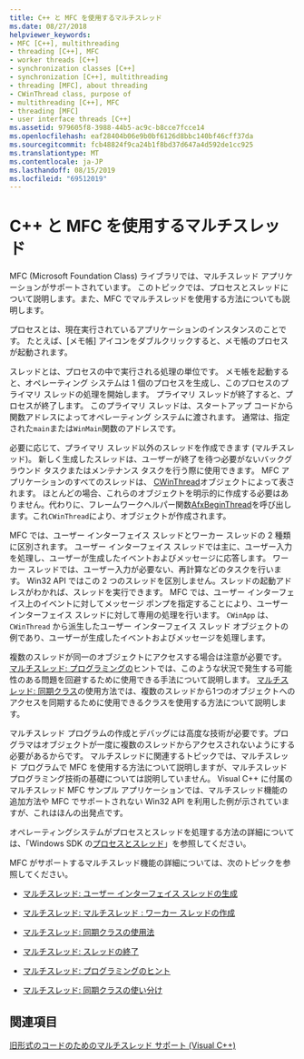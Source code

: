 ```yaml
---
title: C++ と MFC を使用するマルチスレッド
ms.date: 08/27/2018
helpviewer_keywords:
- MFC [C++], multithreading
- threading [C++], MFC
- worker threads [C++]
- synchronization classes [C++]
- synchronization [C++], multithreading
- threading [MFC], about threading
- CWinThread class, purpose of
- multithreading [C++], MFC
- threading [MFC]
- user interface threads [C++]
ms.assetid: 979605f8-3988-44b5-ac9c-b8cce7fcce14
ms.openlocfilehash: eaf28404b06e9b0bf6126d8bbc140bf46cff37da
ms.sourcegitcommit: fcb48824f9ca24b1f8bd37d647a4d592de1cc925
ms.translationtype: MT
ms.contentlocale: ja-JP
ms.lasthandoff: 08/15/2019
ms.locfileid: "69512019"
---
```

# <a name="multithreading-with-c-and-mfc"></a>C++ と MFC を使用するマルチスレッド

MFC (Microsoft Foundation Class) ライブラリでは、マルチスレッド アプリケーションがサポートされています。 このトピックでは、プロセスとスレッドについて説明します。また、MFC でマルチスレッドを使用する方法についても説明します。

プロセスとは、現在実行されているアプリケーションのインスタンスのことです。 たとえば、[メモ帳] アイコンをダブルクリックすると、メモ帳のプロセスが起動されます。

スレッドとは、プロセスの中で実行される処理の単位です。 メモ帳を起動すると、オペレーティング システムは 1 個のプロセスを生成し、このプロセスのプライマリ スレッドの処理を開始します。 プライマリ スレッドが終了すると、プロセスが終了します。 このプライマリ スレッドは、スタートアップ コードから関数アドレスによってオペレーティング システムに渡されます。 通常は、指定された`main`または`WinMain`関数のアドレスです。

必要に応じて、プライマリ スレッド以外のスレッドを作成できます (マルチスレッド)。 新しく生成したスレッドは、ユーザーが終了を待つ必要がないバックグラウンド タスクまたはメンテナンス タスクを行う際に使用できます。 MFC アプリケーションのすべてのスレッドは、 [CWinThread](../mfc/reference/cwinthread-class.md)オブジェクトによって表されます。 ほとんどの場合、これらのオブジェクトを明示的に作成する必要はありません。代わりに、フレームワークヘルパー関数[AfxBeginThread](../mfc/reference/application-information-and-management.md#afxbeginthread)を呼び出します。これ`CWinThread`により、オブジェクトが作成されます。

MFC では、ユーザー インターフェイス スレッドとワーカー スレッドの 2 種類に区別されます。 ユーザー インターフェイス スレッドでは主に、ユーザー入力を処理し、ユーザーが生成したイベントおよびメッセージに応答します。 ワーカー スレッドでは、ユーザー入力が必要ない、再計算などのタスクを行います。 Win32 API ではこの 2 つのスレッドを区別しません。スレッドの起動アドレスがわかれば、スレッドを実行できます。 MFC では、ユーザー インターフェイス上のイベントに対してメッセージ ポンプを指定することにより、ユーザー インターフェイス スレッドに対して専用の処理を行います。 `CWinApp` は、`CWinThread` から派生したユーザー インターフェイス スレッド オブジェクトの例であり、ユーザーが生成したイベントおよびメッセージを処理します。

複数のスレッドが同一のオブジェクトにアクセスする場合は注意が必要です。 [マルチスレッド: プログラミングの](multithreading-programming-tips.md)ヒントでは、このような状況で発生する可能性のある問題を回避するために使用できる手法について説明します。 [マルチスレッド: 同期クラス](multithreading-how-to-use-the-synchronization-classes.md)の使用方法では、複数のスレッドから1つのオブジェクトへのアクセスを同期するために使用できるクラスを使用する方法について説明します。

マルチスレッド プログラムの作成とデバッグには高度な技術が必要です。プログラマはオブジェクトが一度に複数のスレッドからアクセスされないようにする必要があるからです。 マルチスレッドに関連するトピックでは、マルチスレッド プログラムで MFC を使用する方法について説明しますが、マルチスレッド プログラミング技術の基礎については説明していません。 Visual C++ に付属のマルチスレッド MFC サンプル アプリケーションでは、マルチスレッド機能の追加方法や MFC でサポートされない Win32 API を利用した例が示されていますが、これはほんの出発点です。

オペレーティングシステムがプロセスとスレッドを処理する方法の詳細については、「Windows SDK の[プロセスとスレッド](/windows/win32/ProcThread/processes-and-threads)」を参照してください。

MFC がサポートするマルチスレッド機能の詳細については、次のトピックを参照してください。

- [マルチスレッド: ユーザー インターフェイス スレッドの生成](multithreading-creating-user-interface-threads.md)

- [マルチスレッド: マルチスレッド : ワーカー スレッドの作成](multithreading-creating-worker-threads.md)

- [マルチスレッド: 同期クラスの使用法](multithreading-how-to-use-the-synchronization-classes.md)

- [マルチスレッド: スレッドの終了](multithreading-terminating-threads.md)

- [マルチスレッド: プログラミングのヒント](multithreading-programming-tips.md)

- [マルチスレッド: 同期クラスの使い分け](multithreading-when-to-use-the-synchronization-classes.md)

## <a name="see-also"></a>関連項目

[旧形式のコードのためのマルチスレッド サポート (Visual C++)](multithreading-support-for-older-code-visual-cpp.md)
